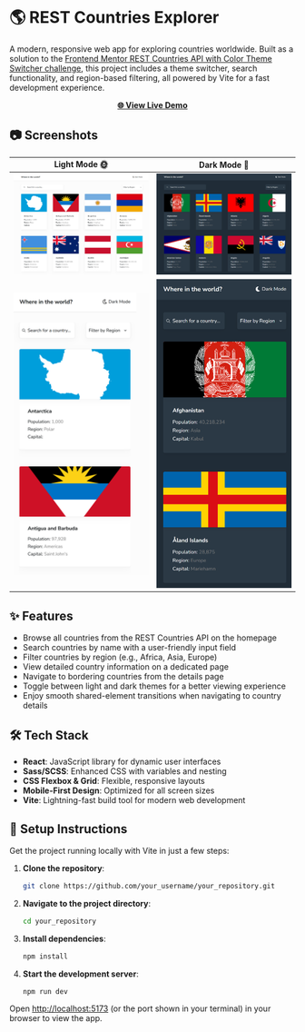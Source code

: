 # 🌎 REST Countries Explorer

A modern, responsive web app for exploring countries worldwide. Built as a solution to the [Frontend Mentor REST Countries API with Color Theme Switcher challenge](https://www.frontendmentor.io/challenges/rest-countries-api-with-color-theme-switcher-5cacc469fec04111f7b848ca), this project includes a theme switcher, search functionality, and region-based filtering, all powered by Vite for a fast development experience.

<div align="center">
  <a href="https://your-live-demo-url.com" target="_blank"><strong>🌐 View Live Demo</strong></a>
</div>

## 📷 Screenshots

| Light Mode 🌞                                  | Dark Mode 🌙                                 |
| ---------------------------------------------- | -------------------------------------------- |
| ![Light Mode](./screenshots/light-desktop.png) | ![Dark Mode](./screenshots/dark-desktop.png) |
| ![Light Mode](./screenshots/light-mobile.png)  | ![Dark Mode](./screenshots/dark-mobile.png)  |

## ✨ Features

-   Browse all countries from the REST Countries API on the homepage
-   Search countries by name with a user-friendly input field
-   Filter countries by region (e.g., Africa, Asia, Europe)
-   View detailed country information on a dedicated page
-   Navigate to bordering countries from the details page
-   Toggle between light and dark themes for a better viewing experience
-   Enjoy smooth shared-element transitions when navigating to country details

## 🛠 Tech Stack

-   **React**: JavaScript library for dynamic user interfaces
-   **Sass/SCSS**: Enhanced CSS with variables and nesting
-   **CSS Flexbox & Grid**: Flexible, responsive layouts
-   **Mobile-First Design**: Optimized for all screen sizes
-   **Vite**: Lightning-fast build tool for modern web development

## 🚀 Setup Instructions

Get the project running locally with Vite in just a few steps:

1. **Clone the repository**:
    ```bash
    git clone https://github.com/your_username/your_repository.git
    ```
2. **Navigate to the project directory**:
    ```bash
    cd your_repository
    ```
3. **Install dependencies**:
    ```bash
    npm install
    ```
4. **Start the development server**:
    ```bash
    npm run dev
    ```

Open [http://localhost:5173](http://localhost:5173) (or the port shown in your terminal) in your browser to view the app.
